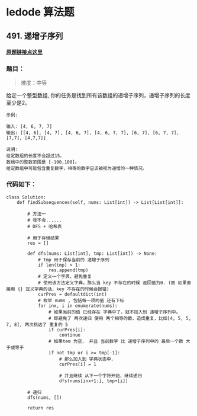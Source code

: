 # ledode 算法题

## 491. 递增子序列

#### [原题链接点这里](https://leetcode-cn.com/problems/increasing-subsequences/)


### 题目：
> 难度：中等

  给定一个整型数组, 你的任务是找到所有该数组的递增子序列，递增子序列的长度至少是2。

    示例:

    输入: [4, 6, 7, 7]
    输出: [[4, 6], [4, 7], [4, 6, 7], [4, 6, 7, 7], [6, 7], [6, 7, 7], [7,7], [4,7,7]]

    说明:
    给定数组的长度不会超过15。
    数组中的整数范围是 [-100,100]。
    给定数组中可能包含重复数字，相等的数字应该被视为递增的一种情况。





### 代码如下：
    
    class Solution:
        def findSubsequences(self, nums: List[int]) -> List[List[int]]:

            # 方法一
            # 我不会...... 
            # DFS + 哈希表

            # 用于存储结果
            res = []

            def dfs(nums: List[int], tmp: List[int]) -> None:
                # tmp 用于保存当前的 递增子序列
                if len(tmp) > 1:
                    res.append(tmp)
                # 定义一个字典，避免重复
                # 使用该方法定义字典，那么当 key 不存在的时候 返回值为0. (而 如果直接用 {} 定义字典的话，key 不存在的时候会报错)
                curPres = defaultdict(int)
                # 枚举 nums , 包括每一项的值 还有下标
                for inx, i in enumerate(nums):
                    # 如果当前的值 已经存在 字典中了，就不加入到 递增子序列中。
                    # 即避免了 两次递归 使用 两个相等的数，造成重复，比如[4, 5, 5, 7, 8], 两次挑选了 重复的 5
                    if curPres[i]:
                        continue
                    # 如果tem 为空， 并且 当前数字 比 递增子序列中的 最后一个数 大于或等于
                    if not tmp or i >= tmp[-1]:
                        # 那么加入到 字典状态中，
                        curPres[i] = 1

                        # 并且继续 从下一个字符开始，继续递归
                        dfs(nums[inx+1:], tmp+[i])

            # 递归
            dfs(nums, [])

            return res

